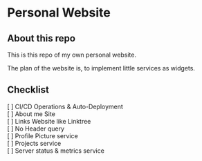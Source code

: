 # Personal Website

## About this repo
This is this repo of my own personal website.

The plan of the website is, to implement little services as widgets.

## Checklist
[ ] CI/CD Operations & Auto-Deployment  
[ ] About me Site  
[ ] Links Website like Linktree  
[ ] No Header query  
[ ] Profile Picture service  
[ ] Projects service  
[ ] Server status & metrics service  

